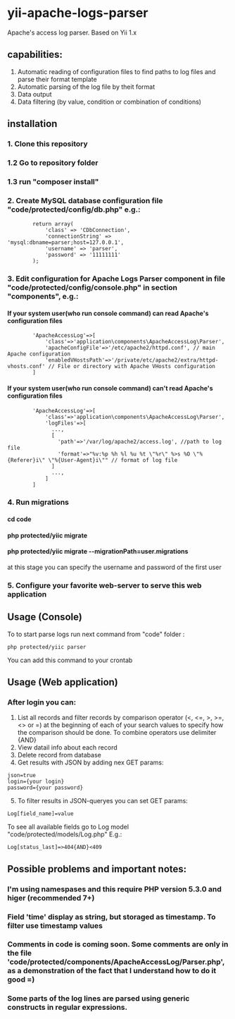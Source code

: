 # yii-apache-logs-parser
Apache's access log parser. Based on Yii 1.x

## capabilities:
1. Automatic reading of configuration files to find paths to log files and parse their format template
2. Automatic parsing of the log file by theit format
3. Data output
4. Data filtering (by value, condition or combination of conditions)

## installation
### 1. Clone this repository
### 1.2 Go to repository folder
### 1.3 run "composer install"
### 2. Create MySQL database configuration file "code/protected/config/db.php" e.g.:
```
        return array(
            'class' => 'CDbConnection',
            'connectionString' => 'mysql:dbname=parser;host=127.0.0.1',
            'username' => 'parser',
            'password' => '11111111'
        );
```
### 3. Edit configuration for Apache Logs Parser component in file "code/protected/config/console.php" in section "components", e.g.:
#### If your system user(who run console command) can read Apache's configuration files
```
        'ApacheAccessLog'=>[
            'class'=>'application\components\ApacheAccessLog\Parser',
            'apacheConfigFile'=>'/etc/apache2/httpd.conf', // main Apache configuration
            'enabledVHostsPath'=>'/private/etc/apache2/extra/httpd-vhosts.conf' // File or directory with Apache VHosts configuration
        ]
```
#### If your system user(who run console command) can't read Apache's configuration files
```
        'ApacheAccessLog'=>[
            'class'=>'application\components\ApacheAccessLog\Parser',
            'logFiles'=>[
              ...,
              [
                'path'=>'/var/log/apache2/access.log', //path to log file
                'format'=>"%v:%p %h %l %u %t \"%r\" %>s %O \"%{Referer}i\" \"%{User-Agent}i\"" // format of log file
              ]
              ...,
            ]
        ]
```
### 4. Run migrations
#### cd code
#### php protected/yiic migrate
#### php protected/yiic migrate --migrationPath=user.migrations 
at this stage you can specify the username and password of the first user
### 5. Configure your favorite web-server to serve this web application
## Usage (Console)
To to start parse logs run next command from "code" folder : 
```
php protected/yiic parser
```
You can add this command to your crontab
## Usage (Web application)
### After login you can:
1. List all records and filter records by comparison operator (<, <=, >, >=, <> or =) at the beginning of each of your search values to specify how the comparison should be done. To combine operators use delimiter {AND}
2. View datail info about each record
3. Delete record from database
4. Get results with JSON by adding nex GET params:
```
json=true
login={your login}
password={your password}
```
5. To filter results in JSON-queryes you can set GET params:
```
Log[field_name]=value
```
To see all available fields go to Log model "code/protected/models/Log.php"
E.g.:
```
Log[status_last]=>404{AND}<409
```
## Possible problems and important notes:
### I'm using namespases and this require PHP version 5.3.0 and higer (recommended 7+)
### Field 'time' display as string, but storaged as timestamp. To filter use timestamp values
### Comments in code is coming soon. Some comments are only in the file 'code/protected/components/ApacheAccessLog/Parser.php', as a demonstration of the fact that I understand how to do it good =)
### Some parts of the log lines are parsed using generic constructs in regular expressions.

